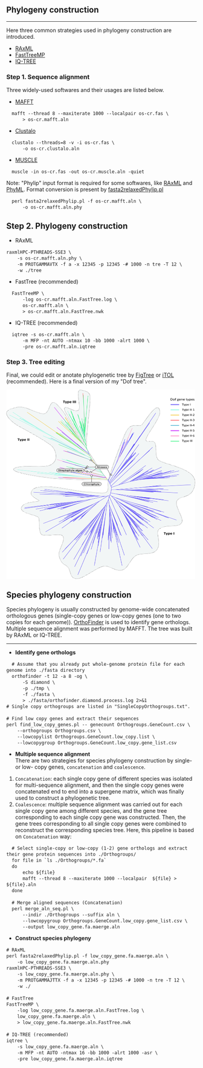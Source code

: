 ## Phylogeny construction


---

Here three common strategies used in phylogeny construction are introduced.
* [RAxML](https://cme.h-its.org/exelixis/web/software/raxml/index.html)
* [FastTreeMP](http://www.microbesonline.org/fasttree/)
* [IQ-TREE](http://www.iqtree.org/)

### Step 1. Sequence alignment
Three widely-used softwares and their usages are listed below.
* [MAFFT](https://mafft.cbrc.jp/alignment/software/)
```
  mafft --thread 8 --maxiterate 1000 --localpair os-cr.fas \
      > os-cr.mafft.aln
```
* [Clustalo](http://www.clustal.org/omega/)
```
  clustalo --threads=8 -v -i os-cr.fas \
      -o os-cr.clustalo.aln
```
* [MUSCLE](http://www.drive5.com/software.html)
```
  muscle -in os-cr.fas -out os-cr.muscle.aln -quiet
```
Note: "Phylip" input format is required for some softwares, like [RAxML](https://cme.h-its.org/exelixis/web/software/raxml/index.html) and [PhyML](http://www.atgc-montpellier.fr/phyml/). Format conversion is present by [fasta2relaxedPhylip.pl](https://github.com/npchar/Phylogenomic)
```
  perl fasta2relaxedPhylip.pl -f os-cr.mafft.aln \
      -o os-cr.mafft.aln.phy
```

## Step 2. Phylogeny construction
* RAxML
```
raxmlHPC-PTHREADS-SSE3 \
    -s os-cr.mafft.aln.phy \
    -m PROTGAMMAVTX -f a -x 12345 -p 12345 -# 1000 -n tre -T 12 \
    -w ./tree
```
* FastTree (recommended)
```
  FastTreeMP \
      -log os-cr.mafft.aln.FastTree.log \
      os-cr.mafft.aln \
      > os-cr.mafft.aln.FastTree.nwk
```
* IQ-TREE (recommended)
```
  iqtree -s os-cr.mafft.aln \
      -m MFP -nt AUTO -ntmax 10 -bb 1000 -alrt 1000 \
      -pre os-cr.mafft.aln.iqtree
```

### Step 3. Tree editing 
Final, we could edit or anotate phylogenetic tree by [FigTree](http://tree.bio.ed.ac.uk/software/figtree/) or [iTOL](https://itol.embl.de/index.shtml) (recommended). Here is a final version of my "Dof tree".

<img src="https://github.com/jiaxianqing/Pipelines/raw/master/Phylogeny_construction/Dof%20genes.jpg" width = "500" height = "500" div align = "center" />


## Species phylogeny construction
Species phylogeny is usually constructed by genome-wide concatenated orthologous genes (single-copy genes or low-copy genes (one to two copies for each genome)). [OrthoFinder](https://github.com/davidemms/OrthoFinder) is used to identify gene orthologs. Multiple sequence alignment was performed by MAFFT. The tree was built by RAxML or IQ-TREE.

---

* **Identify gene orthologs**
```
  # Assume that you already put whole-genome protein file for each genome into ./fasta directory
  orthofinder -t 12 -a 8 -og \
      -S diamond \
      -p ./tmp \
      -f ./fasta \
      > ./fasta/orthofinder.diamond.process.log 2>&1
# Single copy orthogroups are listed in "SingleCopyOrthogroups.txt".

# Find low copy genes and extract their sequences
perl find_low_copy_genes.pl -- genecount Orthogroups.GeneCount.csv \
    --orthogroups Orthogroups.csv \
    --lowcopylist Orthogroups.GeneCount.low_copy.list \
    --lowcopygroup Orthogroups.GeneCount.low_copy.gene_list.csv
```
* **Multiple sequence alignment**  
There are two strategies for species phylogeny construction by single- or low- copy genes, `concatenation` and `coalescence`.   
1. `Concatenation`: each single copy gene of different species was isolated for multi-sequence alignment, and then the single copy genes were concatenated end to end into a supergene matrix, which was finally used to construct a phylogenetic tree.  
2. `Coalescence`: multiple sequence alignment was carried out for each single copy gene among different species, and the gene tree corresponding to each single copy gene was constructed. Then, the gene trees corresponding to all single copy genes were combined to reconstruct the corresponding species tree. 
Here, this pipeline is based on `Concatenation` way:
```
  # Select single-copy or low-copy (1-2) gene orthologs and extract their gene protein sequences into ./Orthogroups/
  for file in `ls ./Orthogroups/*.fa`
  do
      echo ${file}
      mafft --thread 8 --maxiterate 1000 --localpair  ${file} > ${file}.aln
  done
  
  # Merge aligned sequences (Concatenation)
  perl merge_aln_seq.pl \
      --indir ./Orthogroups --suffix aln \
      --lowcopygroup Orthogroups.GeneCount.low_copy.gene_list.csv \
      --output low_copy_gene.fa.maerge.aln
```
* **Construct species phylogeny**
```
# RAxML
perl fasta2relaxedPhylip.pl -f low_copy_gene.fa.maerge.aln \
    -o low_copy_gene.fa.maerge.aln.phy
raxmlHPC-PTHREADS-SSE3 \
    -s low_copy_gene.fa.maerge.aln.phy \
    -m PROTGAMMAJTTX -f a -x 12345 -p 12345 -# 1000 -n tre -T 12 \
    -w ./

# FastTree
FastTreeMP \
    -log low_copy_gene.fa.maerge.aln.FastTree.log \
    low_copy_gene.fa.maerge.aln \
    > low_copy_gene.fa.maerge.aln.FastTree.nwk

# IQ-TREE (recommended)
iqtree \
    -s low_copy_gene.fa.maerge.aln \
    -m MFP -nt AUTO -ntmax 16 -bb 1000 -alrt 1000 -asr \
    -pre low_copy_gene.fa.maerge.aln.iqtree
```
